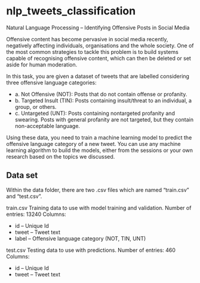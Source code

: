 # nlp_tweets_classification
Natural Language Processing – Identifying Offensive Posts in Social Media

Offensive content has become pervasive in social media recently, negatively affecting individuals, organisations and the whole society. One of the most common strategies to tackle this problem is to build systems capable of recognising offensive content, which can then be deleted or set aside for human moderation.

In this task, you are given a dataset of tweets that are labelled considering three offensive language categories:
- a. Not Offensive (NOT): Posts that do not contain offense or profanity.
- b. Targeted Insult (TIN): Posts containing insult/threat to an individual, a group, or others.
- c. Untargeted (UNT): Posts containing nontargeted profanity and swearing. Posts with general profanity are not targeted, but they contain non-acceptable language.

Using these data, you need to train a machine learning model to predict the offensive language category of a new tweet. You can use any machine learning algorithm to build the models, either from the sessions or your own research based on the topics we discussed.

## Data set
Within the data folder, there are two .csv files which are named “train.csv” and “test.csv”.

train.csv
Training data to use with model training and validation.
Number of entries: 13240
Columns:
- id – Unique Id
- tweet – Tweet text
- label – Offensive language category (NOT, TIN, UNT)

test.csv
Testing data to use with predictions.
Number of entries: 460
Columns:
- id – Unique Id
- tweet – Tweet text